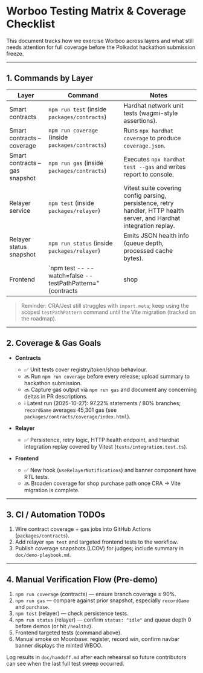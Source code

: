 # Worboo Testing Matrix & Coverage Checklist

This document tracks how we exercise Worboo across layers and what still needs attention for full coverage before the Polkadot hackathon submission freeze.

---

## 1. Commands by Layer

| Layer | Command | Notes |
| --- | --- | --- |
| Smart contracts | `npm run test` (inside `packages/contracts`) | Hardhat network unit tests (wagmi-style assertions). |
| Smart contracts – coverage | `npm run coverage` (inside `packages/contracts`) | Runs `npx hardhat coverage` to produce `coverage.json`. |
| Smart contracts – gas snapshot | `npm run gas` (inside `packages/contracts`) | Executes `npx hardhat test --gas` and writes report to console. |
| Relayer service | `npm test` (inside `packages/relayer`) | Vitest suite covering config parsing, persistence, retry handler, HTTP health server, and Hardhat integration replay. |
| Relayer status snapshot | `npm run status` (inside `packages/relayer`) | Emits JSON health info (queue depth, processed cache bytes). |
| Frontend | `npm test -- --watch=false --testPathPattern="(contracts|shop|words|RelayerStatusBanner|useRelayerNotifications)"` | Curated CRA/Jest run that skips legacy ZK suites. |

> Reminder: CRA/Jest still struggles with `import.meta`; keep using the scoped `testPathPattern` command until the Vite migration (tracked on the roadmap).

---

## 2. Coverage & Gas Goals

- **Contracts**
  - ✅ Unit tests cover registry/token/shop behaviour.
  - 🔜 Run `npm run coverage` before every release; upload summary to hackathon submission.
  - 🔜 Capture gas output via `npm run gas` and document any concerning deltas in PR descriptions.
  - ℹ️ Latest run (2025-10-27): 97.22% statements / 80% branches; `recordGame` averages 45,301 gas (see `packages/contracts/coverage/index.html`).

- **Relayer**
  - ✅ Persistence, retry logic, HTTP health endpoint, and Hardhat integration replay covered by Vitest (`tests/integration.test.ts`).

- **Frontend**
  - ✅ New hook (`useRelayerNotifications`) and banner component have RTL tests.
  - 🔜 Broaden coverage for shop purchase path once CRA → Vite migration is complete.

---

## 3. CI / Automation TODOs

1. Wire contract coverage + gas jobs into GitHub Actions (`packages/contracts`).
2. Add relayer `npm test` and targeted frontend tests to the workflow.
3. Publish coverage snapshots (LCOV) for judges; include summary in `doc/demo-playbook.md`.

---

## 4. Manual Verification Flow (Pre-demo)

1. `npm run coverage` (contracts) — ensure branch coverage ≥ 90%.
2. `npm run gas` — compare against prior snapshot, especially `recordGame` and `purchase`.
3. `npm test` (relayer) — check persistence tests.
4. `npm run status` (relayer) — confirm `status: "idle"` and queue depth 0 before demos (or hit `/healthz`).
5. Frontend targeted tests (command above).
6. Manual smoke on Moonbase: register, record win, confirm navbar banner displays the minted WBOO.

Log results in `doc/handoff.md` after each rehearsal so future contributors can see when the last full test sweep occurred.


